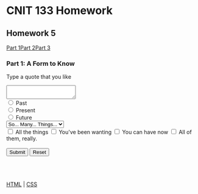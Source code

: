 <html lang="en"> <head> <meta charset="UTF-8"> <meta http-equiv="X-UA-Compatible" content="IE=edge"> <meta name="viewport" content="width=device-width,initial-scale=1"> <meta name="description" content="Maximum JavaScript Homework for voracious people wishing to explore learning."> <link rel="apple-touch-icon" sizes="180x180" href="/favicon/apple-touch-icon.png"> <link rel="icon" type="image/png" sizes="32x32" href="/favicon/favicon-32x32.png"> <link rel="icon" type="image/png" sizes="16x16" href="/favicon/favicon-16x16.png"> <link rel="manifest" href="/favicon/site.webmanifest"> <link rel="mask-icon" href="/favicon/safari-pinned-tab.svg" color="#5bbad5"> <meta name="msapplication-TileColor" content="#da532c"> <meta name="theme-color" content="#ffffff"> <link rel="stylesheet" href="./assets/app.css"> </head> <body> <div class="container"> <h1>CNIT 133 Homework</h1> </div>  <div class="container"> <h2>Homework 5</h2> <div class="parts button-row"> <a class="button" href="/hw5.1.html">Part 1</a><a class="button" href="/hw5.2.html">Part 2</a><a class="button" href="/hw5.3.html">Part 3</a> </div> <h3>Part 1: A Form to Know</h3> </div> <p>Type a quote that you like</p> <div class="row"> <form name="myform" action="mailto:jhanks5@mail.ccsf.edu" method="post" enctype="text/plain" onsubmit="return validate()"> <div class="one-half column"> <textarea class="u-full-width" name="textBox" placeholder="Inspirational" id="textBox" required> </textarea> <br> <input type="radio" id="case1" name="meaning" value="past" required> <label for="case1">Past</label> <br> <input type="radio" id="case2" name="meaning" value="present" required> <label for="case2">Present</label> <br> <input type="radio" id="case3" name="meaning" value="future" required> <label for="case3">Future</label> <br> <select name="things" id="things-select" required> <option value="">So... Many... Things...</option> <option value="within">Within</option> <option value="your">Your</option> <option value="reach">Reach</option> <option value="how">How</option> <option value="to">To</option> <option value="chooose">Choose?</option> </select><br> <label> <input type="checkbox" name="allthe"> <span class="label-body">All the things</span> </label> <label> <input type="checkbox" name="youvebeen"> <span class="label-body">You've been wanting</span> </label> <label> <input type="checkbox" name="youcan"> <span class="label-body">You can have now</span> </label> <label> <input type="checkbox" name="allof"> <span class="label-body">All of them, really.</span> </label> <br><br> <div class="one-half column"> <span class="button-row"> <input type="submit" class="button-primary" value="Submit"> <input type="reset" value="Reset" id="reset"> </span> <br><br> <div id="results"></div> </div> </form> </div> <script>const validate=()=>{document.getElementById("results").innerHTML="";let e=!0;return""==document.myform.textBox.value&&(document.getElementById("results").innerHTML="Please enter your deepest thoughts in the text area.",e=!1),0==document.myform.meaning[0].checked&&0==document.myform.meaning[1].checked&&0==document.myform.meaning[2].checked&&(document.getElementById("results").innerHTML="It'd be so nice if you would select between this, this, or these... Please.",e=!1),0==document.myform.things.selectedIndex&&(document.getElementById("results").innerHTML="bro, you gotta pick something in the drop down box.",e=!1),0==document.myform.allthe.checked&&0==document.myform.youvebeen.checked&&0==document.myform.youcan.checked&&0==document.myform.allof.checked&&(document.getElementById("results").innerHTML="Please please please check at least one box.",e=!1),e}</script> </div> <br> <br> <script src="/assets/app.bundle.js"></script> <footer class="footer"><a href="https://validator.w3.org/check?uri=referer">HTML</a> | <a href="https://jigsaw.w3.org/css-validator/validator?uri=https%3A%2F%2Fmootrpootr.com%2F/%2Fhw5.1.html&profile=css3svg&usermedium=all&warning=1&vextwarning=&lang=en">CSS</a> </footer> </body> </html>
